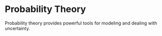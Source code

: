# Probability Theory

Probability theory provides powerful tools for modeling and dealing with
uncertainty.

```{tableofcontents}
```